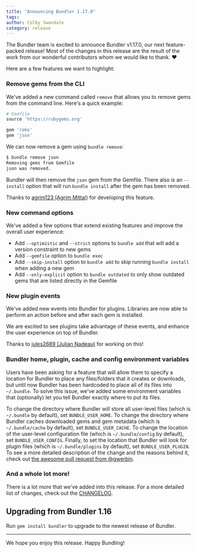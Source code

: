 ```yaml
---
title: "Announcing Bundler 1.17.0"
tags:
author: Colby Swandale
category: release
---
```


The Bundler team is excited to announce Bundler v1.17.0, our next feature-packed release! Most of the changes in this release are the result of the work from our wonderful contributors whom we would like to thank. ❤️

Here are a few features we want to highlight:

### Remove gems from the CLI

We've added a new command called `remove` that allows you to remove gems from the command line. Here's a quick example:

~~~ruby
# Gemfile
source 'https://rubygems.org'

gem 'rake'
gem 'json'
~~~

We can now remove a gem using `bundle remove`:

~~~bash
$ bundle remove json
Removing gems from Gemfile
json was removed.
~~~

Bundler will then remove the `json` gem from the Gemfile. There also is an  `--install` option that will run `bundle install` after the gem has been removed.

Thanks to [agrim123 (Agrim Mittal)](https://github.com/agrim123) for developing this feature.

### New command options

We've added a few options that extend existing features and improve the overall user experience:

* Add `--optimistic` and `--strict` options to `bundle add`  that will add a version constraint to new gems
* Add `--gemfile` option to  `bundle exec`
* Add `--skip-install` option to `bundle add`  to skip running `bundle install` when adding a new gem
* Add `--only-explicit` option to `bundle outdated` to only show outdated gems that are listed directly in the Gemfile

### New plugin events

We've added new events into Bundler for plugins. Libraries are now able to perform an action before and after each gem is installed.

We are excited to see plugins take advantage of these events, and enhance the user experience on top of Bundler.

Thanks to [jules2689 (Julian Nadeau)](https://github.com/jules2689) for working on this!

### Bundler home, plugin, cache and config environment variables

Users have been asking for a feature that will allow them to specify a location for Bundler to place any files/folders that it creates or downloads, but until now Bundler has been hardcoded to place all of its files into `~/.bundle`.  To solve this issue, we've added some environment variables that (optionally) let you tell Bundler exactly where to put its files.

To change the directory where Bundler will store all user-level files (which is `~/.bundle` by default), set `BUNDLE_USER_HOME`. To change the directory where Bundler caches downloaded gems and gem metadata (which is `~/.bundle/cache` by default), set `BUNDLE_USER_CACHE`. To change the location of the user-level configuration file (which is `~/.bundle/config` by default), set `BUNDLE_USER_CONFIG`. Finally, to set the location that Bundler will look for plugin files (which is `~/.bundle/plugins` by default), set `BUNDLE_USER_PLUGIN`. To see a more detailed description of the change and the reasons behind it, check out [the awesome pull request from @gwerbin](https://github.com/bundler/bundler/pull/6024).

### And a whole lot more!

There is a lot more that we've added into this release. For a more detailed list of changes, check out the [CHANGELOG](https://github.com/bundler/bundler/tree/1-17-stable/CHANGELOG.md).

## Upgrading from Bundler 1.16

Run `gem install bundler`  to upgrade to the newest release of Bundler.

- - - -

We hope you enjoy this release. Happy Bundling!
